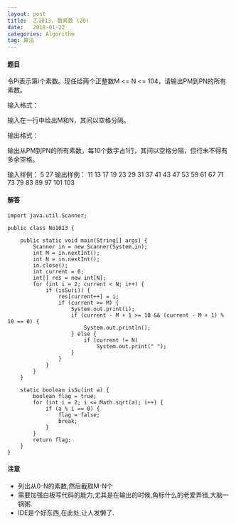 ```yaml
---
layout: post
title:  乙1013. 数素数 (20)
date:   2018-01-22
categories: Algorithm
tag: 算法
---
```

 

#### 题目 ####

令Pi表示第i个素数。现任给两个正整数M <= N <= 104，请输出PM到PN的所有素数。

输入格式：

输入在一行中给出M和N，其间以空格分隔。

输出格式：

输出从PM到PN的所有素数，每10个数字占1行，其间以空格分隔，但行末不得有多余空格。

输入样例：
	5 27
输出样例：
	11 13 17 19 23 29 31 37 41 43
	47 53 59 61 67 71 73 79 83 89
	97 101 103

#### 解答 ####
	
	import java.util.Scanner;

	public class No1013 {
	
		public static void main(String[] args) {
			Scanner in = new Scanner(System.in);
			int M = in.nextInt();
			int N = in.nextInt();
			in.close();
			int current = 0;
			int[] res = new int[N];
			for (int i = 2; current < N; i++) {
				if (isSu(i)) {
					res[current++] = i;
					if (current >= M) {
						System.out.print(i);
						if (current - M + 1 >= 10 && (current - M + 1) % 10 == 0) {
							System.out.println();
						} else {
							if (current != N)
								System.out.print(" ");
						}
					}
				}
			}
		}
	
		static boolean isSu(int a) {
			boolean flag = true;
			for (int i = 2; i <= Math.sqrt(a); i++) {
				if (a % i == 0) {
					flag = false;
					break;
				}
			}
			return flag;
		}
	}


#### 注意 ####

- 列出从0-N的素数,然后截取M-N个
- 需要加强白板写代码的能力,尤其是在输出的时候,角标什么的老爱弄错,大脑一锅粥.
- IDE是个好东西,在此处,让人发懒了.
